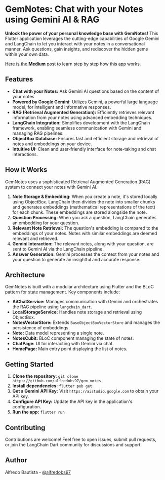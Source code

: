 # GemNotes: Chat with your Notes using Gemini AI & RAG

**Unlock the power of your personal knowledge base with GemNotes!** This Flutter application leverages the cutting-edge capabilities of Google Gemini and LangChain to let you interact with your notes in a conversational manner. Ask questions, gain insights, and rediscover the hidden gems within your own data.

[Here is the **Medium** post](https://medium.com/@alfredobs97/gemnotes-chatea-con-tus-notas-una-gu%C3%ADa-para-construir-tu-propio-asistente-con-gemini-y-langchain-fbed79934ca6) to learn step by step how this app works.

## Features

* **Chat with your Notes:** Ask Gemini AI questions based on the content of your notes.
* **Powered by Google Gemini:** Utilizes Gemini, a powerful large language model, for intelligent and informative responses.
* **RAG (Retrieval Augmented Generation):**  Efficiently retrieves relevant information from your notes using advanced embedding techniques.
* **LangChain Integration:** Simplifies development with the LangChain framework, enabling seamless communication with Gemini and managing RAG pipelines.
* **ObjectBox Database:** Ensures fast and efficient storage and retrieval of notes and embeddings on your device.
* **Intuitive UI:** Clean and user-friendly interface for note-taking and chat interactions.

## How it Works

GemNotes uses a sophisticated Retrieval Augmented Generation (RAG) system to connect your notes with Gemini AI. 

1. **Note Storage & Embedding:** When you create a note, it's stored locally using ObjectBox. LangChain then divides the note into smaller chunks and generates embeddings (mathematical representations of the text) for each chunk. These embeddings are stored alongside the note.
2. **Question Processing:** When you ask a question, LangChain generates an embedding for your question.
3. **Relevant Note Retrieval:** The question's embedding is compared to the embeddings of your notes. Notes with similar embeddings are deemed relevant and retrieved.
4. **Gemini Interaction:** The relevant notes, along with your question, are sent to Gemini AI via the LangChain pipeline.
5. **Answer Generation:** Gemini processes the context from your notes and your question to generate an insightful and accurate response.

## Architecture

GemNotes is built with a modular architecture using Flutter and the BLoC pattern for state management. Key components include:

* **AiChatService:** Manages communication with Gemini and orchestrates the RAG pipeline using `langchain_dart`.
* **LocalStorageService:** Handles note storage and retrieval using ObjectBox.
* **NotesVectorStore:**  Extends `BaseObjectBoxVectorStore` and manages the persistence of embeddings.
* **Note:** Data model representing a single note.
* **NotesCubit:** BLoC component managing the state of notes.
* **ChatPage:** UI for interacting with Gemini via chat.
* **HomePage:** Main entry point displaying the list of notes.

## Getting Started

1. **Clone the repository:** `git clone https://github.com/alfredobs97/gem_notes`
2. **Install dependencies:** `flutter pub get`
3. **Get a Gemini API Key:** Visit `https://aistudio.google.com` to obtain your API key.
4. **Configure API Key:** Update the API key in the application's configuration.
5. **Run the app:** `flutter run`

## Contributing

Contributions are welcome! Feel free to open issues, submit pull requests, or join the LangChain Dart community for discussions and support.

## Author

Alfredo Bautista - [@alfredobs97](https://twitter.com/alfredobs97)

